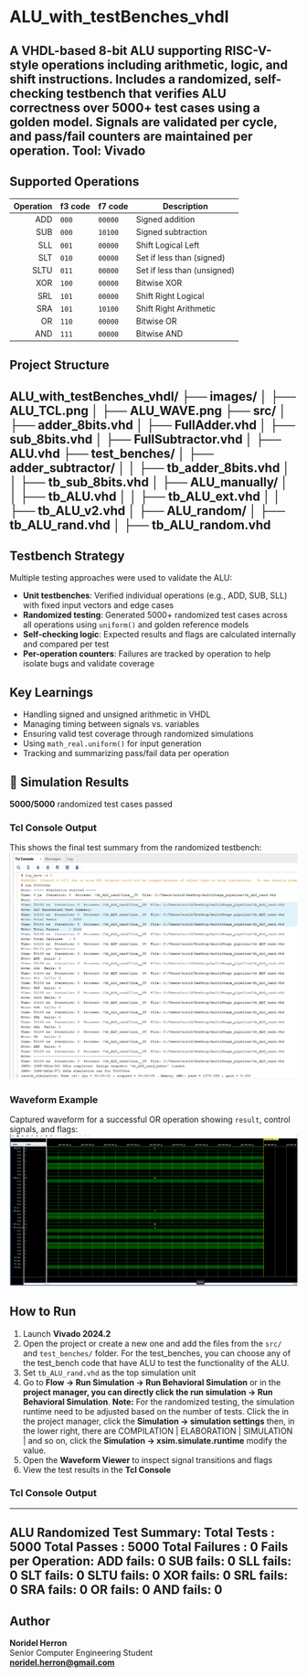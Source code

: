 # ALU_with_testBenches_vhdl
A VHDL-based 8-bit ALU supporting RISC-V-style operations including arithmetic, logic, and shift instructions. Includes a randomized, self-checking testbench that verifies ALU correctness over 5000+ test cases using a golden model. Signals are validated per cycle, and pass/fail counters are maintained per operation. Tool: Vivado
---

## Supported Operations

| Operation | f3 code | f7 code     | Description                 |
|----------:|:--------|:------------|-----------------------------|
| ADD       | `000`   | `00000`     | Signed addition             |
| SUB       | `000`   | `10100`     | Signed subtraction          |
| SLL       | `001`   | `00000`     | Shift Logical Left          |
| SLT       | `010`   | `00000`     | Set if less than (signed)   |
| SLTU      | `011`   | `00000`     | Set if less than (unsigned) |
| XOR       | `100`   | `00000`     | Bitwise XOR                 |
| SRL       | `101`   | `00000`     | Shift Right Logical         |
| SRA       | `101`   | `10100`     | Shift Right Arithmetic      |
| OR        | `110`   | `00000`     | Bitwise OR                  |
| AND       | `111`   | `00000`     | Bitwise AND                 |

## Project Structure
ALU_with_testBenches_vhdl/
├── images/
│   ├── ALU_TCL.png
│   ├── ALU_WAVE.png
├── src/
│   ├── adder_8bits.vhd
│   ├── FullAdder.vhd
│   ├── sub_8bits.vhd
│   ├── FullSubtractor.vhd
│   ├── ALU.vhd
├── test_benches/
│   ├── adder_subtractor/
│   │   ├── tb_adder_8bits.vhd
│   │   ├── tb_sub_8bits.vhd
│   ├── ALU_manually/
│   │   ├── tb_ALU.vhd
│   │   ├── tb_ALU_ext.vhd
│   │   ├── tb_ALU_v2.vhd
│   ├── ALU_random/
│       ├── tb_ALU_rand.vhd
│       ├── tb_ALU_random.vhd
---

## Testbench Strategy
Multiple testing approaches were used to validate the ALU:
- **Unit testbenches**: Verified individual operations (e.g., ADD, SUB, SLL) with fixed input vectors and edge cases
- **Randomized testing**: Generated 5000+ randomized test cases across all operations using `uniform()` and golden reference models
- **Self-checking logic**: Expected results and flags are calculated internally and compared per test
- **Per-operation counters**: Failures are tracked by operation to help isolate bugs and validate coverage

## Key Learnings

- Handling signed and unsigned arithmetic in VHDL
- Managing timing between signals vs. variables
- Ensuring valid test coverage through randomized simulations
- Using `math_real.uniform()` for input generation
- Tracking and summarizing pass/fail data per operation

## 📸 Simulation Results

**5000/5000** randomized test cases passed

### Tcl Console Output
This shows the final test summary from the randomized testbench:
![Tcl Output](images/ALU_TCL.png)

### Waveform Example
Captured waveform for a successful OR operation showing `result`, control signals, and flags:
![Waveform](images/ALU_wave.png)

## How to Run

1. Launch **Vivado 2024.2**
2. Open the project or create a new one and add the files from the `src/` and `test_benches/` folder.
    For the test_benches, you can choose any of the test_bench code that have ALU to test the functionality of the ALU.
3. Set `tb_ALU_rand.vhd` as the top simulation unit
4. Go to **Flow → Run Simulation → Run Behavioral Simulation** or 
    in the **project manager, you can directly click the run simulation -> Run Behavioral Simulation**.
    **Note:** For the randomized testing, the simulation runtime need to be adjusted based on the number of tests.
    Click the in the project manager, click the **Simulation -> simulation settings** then, in the lower right,
    there are COMPILATION | ELABORATION | SIMULATION | and so on, click the **Simulation -> xsim.simulate.runtime** modify the value.
5. Open the **Waveform Viewer** to inspect signal transitions and flags
6. View the test results in the **Tcl Console**

### Tcl Console Output
----------------------------------------------------
ALU Randomized Test Summary:
Total Tests      : 5000
Total Passes     : 5000
Total Failures   : 0
Fails per Operation:
ADD  fails: 0
SUB  fails: 0
SLL  fails: 0
SLT  fails: 0
SLTU fails: 0
XOR  fails: 0
SRL  fails: 0
SRA  fails: 0
OR   fails: 0
AND  fails: 0
----------------------------------------------------

## Author

**Noridel Herron**  
Senior Computer Engineering Student  
**noridel.herron@gmail.com**